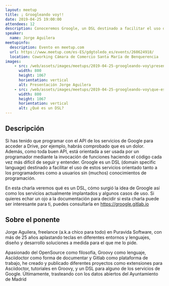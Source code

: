 ```yaml
---
layout: meetup
title: ¡ Groogleando voy!!
date: 2019-04-25 19:00:00
attendees: 12
description: Conoceremos Groogle, un DSL destinado a facilitar el uso de los servicios de Google Drive orientado tanto a los programadores como a usuarios
speaker:
  name: Jorge Aguilera
meetupinfo:
  description: Evento en meetup.com
  url: https://www.meetup.com/es-ES/gdgtoledo_es/events/260624918/
  location: Coworking Cámara de Comercio Santa María de Benquerencia
images:
    - src: /web/assets/images/meetups/2019-04-25-groogleando-voy\presentacion-jorge-aguilera.jpg
      width: 800
      height: 1067
      horientation: vertical
      alt: Presentación Jorge Aguilera
    - src: /web/assets/images/meetups/2019-04-25-groogleando-voy\que-es-un-dsl.jpg
      width: 800
      height: 1067
      horientation: vertical
      alt: ¿Qué es un DSL?
---
```


## Descripción
Si has tenido que programar con el API de los servicios de Google para acceder a Drive, por ejemplo, habrás comprobado que es un dolor. Además, como toda buen API, está orientada a ser usada por un programador mediante la invocación de funciones haciendo el código cada vez más difícil de seguir y entender. Groogle es un DSL (domain specific language) destinado a facilitar el uso de estos servicios orientado tanto a los programadores como a usuarios sin (muchos) conocimientos de programación.

En esta charla veremos qué es un DSL, cómo surgió la idea de Groogle así como los servicios actualmente implantados y algunos casos de uso. Si quieres echar un ojo a la documentación para decidir si esta charla puede ser interesante para ti, puedes consultarla en https://groogle.gitlab.io

## Sobre el ponente
Jorge Aguilera, freelance (a.k.a chico para todo) en Puravida Software, con más de 25 años aplastando teclas en diferentes entornos y lenguajes, diseño y desarrollo soluciones a medida para el que me lo pide.

Apasionado del OpenSource como filosofía, Groovy como lenguaje, Asciidoctor como forma de documentar y Gitlab como plataforma de trabajo, he creado y publicado diferentes proyectos como extensiones para Asciidoctor, tutoriales en Groovy, y un DSL para alguno de los servicios de Google. Últimamente, trasteando con los datos abiertos del Ayuntamiento de Madrid